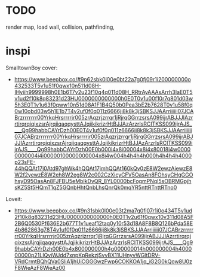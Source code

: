 # TODO

render map,
load wall,
collision,
pathfinding,

# inspi

SmalltownBoy cover:
 - https://www.beepbox.co/#9n62sbk0l00e0bt22a7g0fj09r1i200000000o432533T5v1u51f0qwx10n511d08H-IHyiih9999998h0E1b6T7v2u23f10q4q011d08H_RRtrAyAAAsArrh3IaE0T5v1ud2f10k8q83231d23HU0000000000000h0E0T0v1u00f10r7q801d03w5h3E0T1v1u63f0qww10n51d08A1F1B4Q50b0Pea3bE2b7628T0v1u58f0q0w10obd03w5h1E1b7T4v2uf0f0q011z6666ji8k8k3jSBKSJJAArriiiiii07JCABrzrrrrrrr00YrkqHrsrrrrjr005zrAqzrjzrrqr1jRjrqGGrrzsrsA099ijrABJJJIAzrrtirqrqjqixzsrAjrqjiqaqqysttAJqjikikrizrHtBJJAzArzrIsRCITKSS099ijrAJS____Qg99habbCAYrDzh00E0T4v1uf0f0q011z6666ji8k8k3jSBKSJJAArriiiiii07JCABrzrrrrrrr00YrkqHrsrrrrjr005zrAqzrjzrrqr1jRjrqGGrrzsrsA099ijrABJJJIAzrrtirqrqjqixzsrAjrqjiqaqqysttAJqjikikrizrHtBJJAzArzrIsRCITKSS099ijrAJS____Qg99habbCAYrDzh00E0b000i4x8i00004x8i4x80018i4w00000000004i4i00000100000000004x8i4w004h4h4h4h000h4h4h4h4000p23sFE-44hQQAt17j0Atd97ghWk4hQQAt17jmhQQAt160kQv0zE8W2ewzAiewzE8W2f2yewzE8W2eh8W2eg8W2c002CzXicyCFV5OasAn8FOhsyCHgGGOhsyD95OasAn8FJFBU5eMbIkDvQR_8YL0000bcFogmPNqI5sOBRMGpjhsKZ5St5HQmT1qZ5GQnbHhtQnbLhsQnrQk0mqYR5nttRTnttRTno0

Loveit:
 - https://www.beepbox.co/#9n31sbk0l00e03t2ma7g0fj07r1i0o434T5v1ud2f10k8q83231d23HU0000000000000h0E0T1v2u61f0qwx10v311d08A5F2B6Q0530Pf636E2b677T1v1ueaf12taq0y10r53d18A8F8B8Q126bPda58E4b862863g78T4v1uf0f0q011z6666ji8k8k3jSBKSJJAArriiiiii07JCABrzrrrrrrr00YrkqHrsrrrrjr005zrAqzrjzrrqr1jRjrqGGrrzsrsA099ijrABJJJIAzrrtirqrqjqixzsrAjrqjiqaqqysttAJqjikikrizrHtBJJAzArzrIsRCITKSS099ijrAJS____Qg99habbCAYrDzh00E0b4x800000000h4g000000014h000000004h400000000p21LIQviWJdd7xnpKpRekzjSvvBX11UHnyvWGltDRV-VRdCrmtBQhQVa0SliA1jhUiCGGGwzFwp6COKKOA1jq_iG2G0kQow8U0zF8WieAzF8WieAz00
